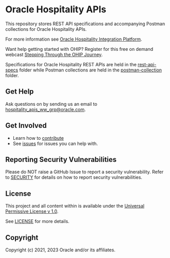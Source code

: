 # Oracle Hospitality APIs

This repository stores REST API specifications and accompanying Postman collections for Oracle Hospitality APIs.

For more information see [Oracle Hospitality Integration Platform](https://www.oracle.com/industries/hospitality/integration-platform/).

Want help getting started with OHIP?  Register for this free on demand webcast [Stepping Through the OHIP Journey](https://go.oracle.com/LP=105035?elqCampaignId=281803&src1=:ow:o:p:po:::&intcmp=BUMK201218P00049:ow:o:p:po).

Specifications for Oracle Hospitality REST APIs are held in the [rest-api-specs](rest-api-specs) folder while Postman collections are held in the [postman-collection](postman-collections) folder.

## Get Help

Ask questions on by sending us an email to <hospitality_apis_ww_grp@oracle.com>.

## Get Involved

- Learn how to [contribute](CONTRIBUTING.md)
- See [issues](https://github.com/oracle/hospitality-api-docs/issues) for issues you can help with.

## Reporting Security Vulnerabilities

Please do NOT raise a GitHub Issue to report a security vulnerability. Refer to [SECURITY](SECURITY.md) for details on how to report security vulnerabilities.

## License

This project and all content within is available under the [Universal Permissive License v 1.0](https://oss.oracle.com/licenses/upl).

See [LICENSE](LICENSE.txt) for more details.

## Copyright

Copyright (c) 2021, 2023 Oracle and/or its affiliates.
